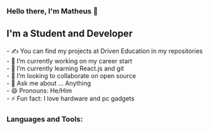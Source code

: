 ### Hello there, I'm Matheus  👋



## I'm a Student and Developer
<div width="100%" height="1" background-color= "#b1b1b1"></div>
- ✍ You can find my projects at Driven Education in my repositories <br />
- 🔭 I’m currently working on my career start <br />
- 🌱 I’m currently learning React.js and git <br />
- 👯 I’m looking to collaborate on open source <br />
- 💬 Ask me about ... Anything <br />
- 😄 Pronouns: He/Him <br />
- ⚡ Fun fact: I love hardware and pc gadgets <br />

### Languages and Tools:


<!--
**rezendematheus/rezendematheus** is a ✨ _special_ ✨ repository because its `README.md` (this file) appears on your GitHub profile.

Here are some ideas to get you started:

- 🔭 I’m currently working on ...
- 🌱 I’m currently learning ...
- 👯 I’m looking to collaborate on ...
- 🤔 I’m looking for help with ...
- 💬 Ask me about ...
- 📫 How to reach me: ...
- 😄 Pronouns: ...
- ⚡ Fun fact: ...
-->
